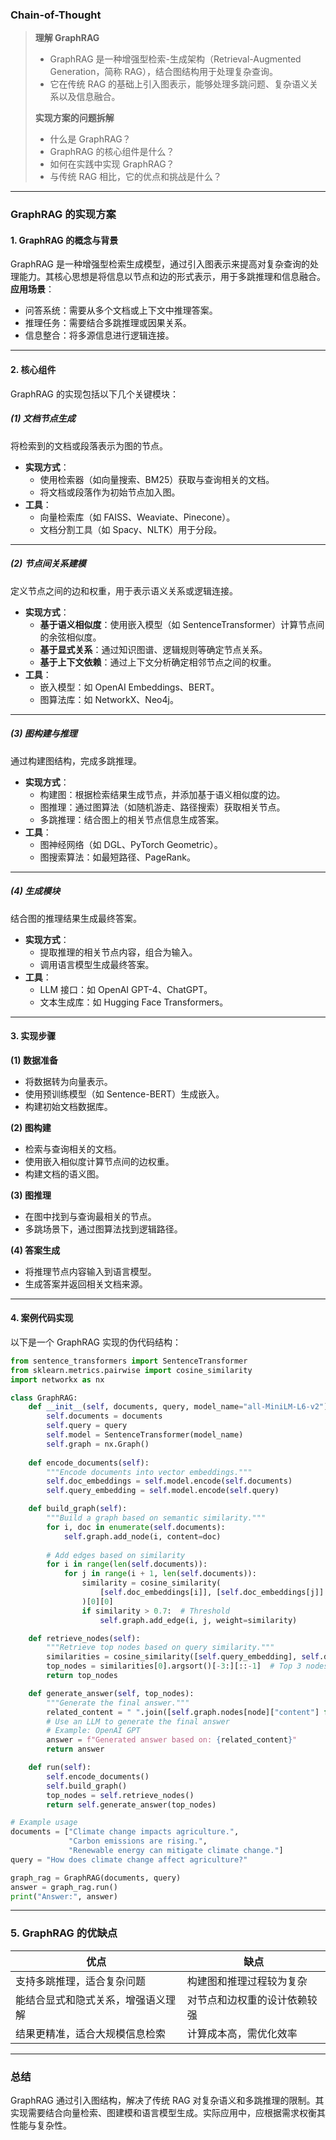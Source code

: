 ### Chain-of-Thought

> **理解 GraphRAG**  
> - GraphRAG 是一种增强型检索-生成架构（Retrieval-Augmented Generation，简称 RAG），结合图结构用于处理复杂查询。  
> - 它在传统 RAG 的基础上引入图表示，能够处理多跳问题、复杂语义关系以及信息融合。
>
> **实现方案的问题拆解**  
> - 什么是 GraphRAG？  
> - GraphRAG 的核心组件是什么？  
> - 如何在实践中实现 GraphRAG？  
> - 与传统 RAG 相比，它的优点和挑战是什么？

---

### GraphRAG 的实现方案

#### 1. **GraphRAG 的概念与背景**
GraphRAG 是一种增强型检索生成模型，通过引入图表示来提高对复杂查询的处理能力。其核心思想是将信息以节点和边的形式表示，用于多跳推理和信息融合。  
**应用场景**：
- 问答系统：需要从多个文档或上下文中推理答案。
- 推理任务：需要结合多跳推理或因果关系。
- 信息整合：将多源信息进行逻辑连接。

---

#### 2. **核心组件**

GraphRAG 的实现包括以下几个关键模块：

##### **(1) 文档节点生成**
将检索到的文档或段落表示为图的节点。
- **实现方式**：
  - 使用检索器（如向量搜索、BM25）获取与查询相关的文档。
  - 将文档或段落作为初始节点加入图。
- **工具**：
  - 向量检索库（如 FAISS、Weaviate、Pinecone）。
  - 文档分割工具（如 Spacy、NLTK）用于分段。

---

##### **(2) 节点间关系建模**
定义节点之间的边和权重，用于表示语义关系或逻辑连接。
- **实现方式**：
  - **基于语义相似度**：使用嵌入模型（如 SentenceTransformer）计算节点间的余弦相似度。
  - **基于显式关系**：通过知识图谱、逻辑规则等确定节点关系。
  - **基于上下文依赖**：通过上下文分析确定相邻节点之间的权重。
- **工具**：
  - 嵌入模型：如 OpenAI Embeddings、BERT。
  - 图算法库：如 NetworkX、Neo4j。

---

##### **(3) 图构建与推理**
通过构建图结构，完成多跳推理。
- **实现方式**：
  - 构建图：根据检索结果生成节点，并添加基于语义相似度的边。
  - 图推理：通过图算法（如随机游走、路径搜索）获取相关节点。
  - 多跳推理：结合图上的相关节点信息生成答案。
- **工具**：
  - 图神经网络（如 DGL、PyTorch Geometric）。
  - 图搜索算法：如最短路径、PageRank。

---

##### **(4) 生成模块**
结合图的推理结果生成最终答案。
- **实现方式**：
  - 提取推理的相关节点内容，组合为输入。
  - 调用语言模型生成最终答案。
- **工具**：
  - LLM 接口：如 OpenAI GPT-4、ChatGPT。
  - 文本生成库：如 Hugging Face Transformers。

---

#### 3. **实现步骤**

**(1) 数据准备**
- 将数据转为向量表示。
- 使用预训练模型（如 Sentence-BERT）生成嵌入。
- 构建初始文档数据库。

**(2) 图构建**
- 检索与查询相关的文档。
- 使用嵌入相似度计算节点间的边权重。
- 构建文档的语义图。

**(3) 图推理**
- 在图中找到与查询最相关的节点。
- 多跳场景下，通过图算法找到逻辑路径。

**(4) 答案生成**
- 将推理节点内容输入到语言模型。
- 生成答案并返回相关文档来源。

---

#### 4. **案例代码实现**

以下是一个 GraphRAG 实现的伪代码结构：

```python
from sentence_transformers import SentenceTransformer
from sklearn.metrics.pairwise import cosine_similarity
import networkx as nx

class GraphRAG:
    def __init__(self, documents, query, model_name="all-MiniLM-L6-v2"):
        self.documents = documents
        self.query = query
        self.model = SentenceTransformer(model_name)
        self.graph = nx.Graph()
    
    def encode_documents(self):
        """Encode documents into vector embeddings."""
        self.doc_embeddings = self.model.encode(self.documents)
        self.query_embedding = self.model.encode(self.query)

    def build_graph(self):
        """Build a graph based on semantic similarity."""
        for i, doc in enumerate(self.documents):
            self.graph.add_node(i, content=doc)
        
        # Add edges based on similarity
        for i in range(len(self.documents)):
            for j in range(i + 1, len(self.documents)):
                similarity = cosine_similarity(
                    [self.doc_embeddings[i]], [self.doc_embeddings[j]]
                )[0][0]
                if similarity > 0.7:  # Threshold
                    self.graph.add_edge(i, j, weight=similarity)

    def retrieve_nodes(self):
        """Retrieve top nodes based on query similarity."""
        similarities = cosine_similarity([self.query_embedding], self.doc_embeddings)
        top_nodes = similarities[0].argsort()[-3:][::-1]  # Top 3 nodes
        return top_nodes

    def generate_answer(self, top_nodes):
        """Generate the final answer."""
        related_content = " ".join([self.graph.nodes[node]["content"] for node in top_nodes])
        # Use an LLM to generate the final answer
        # Example: OpenAI GPT
        answer = f"Generated answer based on: {related_content}"
        return answer

    def run(self):
        self.encode_documents()
        self.build_graph()
        top_nodes = self.retrieve_nodes()
        return self.generate_answer(top_nodes)

# Example usage
documents = ["Climate change impacts agriculture.", 
             "Carbon emissions are rising.", 
             "Renewable energy can mitigate climate change."]
query = "How does climate change affect agriculture?"

graph_rag = GraphRAG(documents, query)
answer = graph_rag.run()
print("Answer:", answer)
```

---

### 5. **GraphRAG 的优缺点**

| **优点**                            | **缺点**                         |
|-------------------------------------|----------------------------------|
| 支持多跳推理，适合复杂问题           | 构建图和推理过程较为复杂          |
| 能结合显式和隐式关系，增强语义理解   | 对节点和边权重的设计依赖较强       |
| 结果更精准，适合大规模信息检索       | 计算成本高，需优化效率            |

---

### 总结

GraphRAG 通过引入图结构，解决了传统 RAG 对复杂语义和多跳推理的限制。其实现需要结合向量检索、图建模和语言模型生成。实际应用中，应根据需求权衡其性能与复杂性。